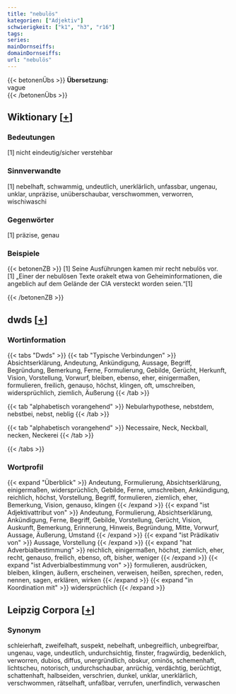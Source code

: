 ```yaml
---
title: "nebulös"
kategorien: ["Adjektiv"]
schwierigkeit: ["k1", "h3", "r16"]
tags:
series:
mainDornseiffs:
domainDornseiffs:
url: "nebulös"
---
```


{{< betonenÜbs >}}
**Übersetzung:**  
vague  
{{< /betonenÜbs >}}

## Wiktionary [[+](https://de.wiktionary.org/wiki/nebulös)]

### Bedeutungen
[1] nicht eindeutig/sicher verstehbar  

### Sinnverwandte
[1] nebelhaft, schwammig, undeutlich, unerklärlich, unfassbar, ungenau, unklar, unpräzise, unüberschaubar, verschwommen, verworren, wischiwaschi  

### Gegenwörter
[1] präzise, genau  

### Beispiele
{{< betonenZB >}}
[1] Seine Ausführungen kamen mir recht nebulös vor.  
[1] „Einer der nebulösen Texte orakelt etwa von Geheiminformationen, die angeblich auf dem Gelände der CIA versteckt worden seien.“[1]  

{{< /betonenZB >}}


## dwds [[+](https://www.dwds.de/wb/nebulös)]

### Wortinformation
{{< tabs "Dwds" >}}
{{< tab "Typische Verbindungen" >}}
Absichtserklärung, Andeutung, Ankündigung, Aussage, Begriff, Begründung, Bemerkung, Ferne, Formulierung, Gebilde, Gerücht, Herkunft, Vision, Vorstellung, Vorwurf, bleiben, ebenso, eher, einigermaßen, formulieren, freilich, genauso, höchst, klingen, oft, umschreiben, widersprüchlich, ziemlich, Äußerung
{{< /tab >}}

{{< tab "alphabetisch vorangehend" >}}
Nebularhypothese, nebstdem, nebstbei, nebst, neblig
{{< /tab >}}

{{< tab "alphabetisch vorangehend" >}}
Necessaire, Neck, Neckball, necken, Neckerei
{{< /tab >}}

{{< /tabs >}}

### Wortprofil
{{< expand "Überblick" >}} Andeutung, Formulierung, Absichtserklärung, einigermaßen, widersprüchlich, Gebilde, Ferne, umschreiben, Ankündigung, reichlich, höchst, Vorstellung, Begriff, formulieren, ziemlich, eher, Bemerkung, Vision, genauso, klingen {{< /expand >}}
{{< expand "ist Adjektivattribut von" >}} Andeutung, Formulierung, Absichtserklärung, Ankündigung, Ferne, Begriff, Gebilde, Vorstellung, Gerücht, Vision, Auskunft, Bemerkung, Erinnerung, Hinweis, Begründung, Mitte, Vorwurf, Aussage, Äußerung, Umstand {{< /expand >}}
{{< expand "ist Prädikativ von" >}} Aussage, Vorstellung {{< /expand >}}
{{< expand "hat Adverbialbestimmung" >}} reichlich, einigermaßen, höchst, ziemlich, eher, recht, genauso, freilich, ebenso, oft, bisher, weniger {{< /expand >}}
{{< expand "ist Adverbialbestimmung von" >}} formulieren, ausdrücken, bleiben, klingen, äußern, erscheinen, verweisen, heißen, sprechen, reden, nennen, sagen, erklären, wirken {{< /expand >}}
{{< expand "in Koordination mit" >}} widersprüchlich {{< /expand >}}

## Leipzig Corpora [[+](https://corpora.uni-leipzig.de/en/res?word=nebulös&corpusId=deu_newscrawl-public_2018)]


### Synonym
schleierhaft, zweifelhaft, suspekt, nebelhaft, unbegreiflich, unbegreifbar, ungenau, vage, undeutlich, undurchsichtig, finster, fragwürdig, bedenklich, verworren, dubios, diffus, unergründlich, obskur, ominös, schemenhaft, lichtscheu, notorisch, undurchschaubar, anrüchig, verdächtig, berüchtigt, schattenhaft, halbseiden, verschrien, dunkel, unklar, unerklärlich, verschwommen, rätselhaft, unfaßbar, verrufen, unerfindlich, verwaschen

